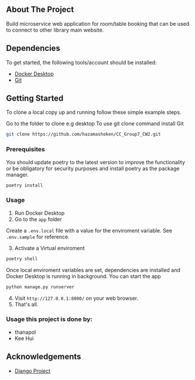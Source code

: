 ## About The Project

Build microservice web application for room/table booking that can be used to connect to other library main website.

## Dependencies

To get started, the following tools/account should be installed:

- [Docker Desktop](https://www.docker.com/products/docker-desktop/)
- [Git](https://git-scm.com/)

## Getting Started

To clone a local copy up and running follow these simple example steps.

Go to the folder to clone e.g desktop
To use git clone command install Git

```sh
git clone https://github.com/hazamashoken/CC_Group7_CW2.git
```

### Prerequisites

You should update poetry to the latest version to improve the functionality or be obligatory for security purposes and install poetry as the package manager.

```sh
poetry install
```

### Usage
1. Run Docker Desktop
2. Go to the `app` folder

Create a `.env.local` file with a value for the enviroment variable. See `.env.sample` for reference.

3. Activate a Virtual enviroment
```sh
poetry shell
```
Once local enviroment variables are set, dependencies are installed and Docker Desktop is running in background. 
You can start the app 

```sh
python manage.py runserver
```
4. Visit `http://127.0.0.1:8000/` on your web browser.
5. That's all.

### Usage this project is done by:
- thanapol
- Kee Hui

## Acknowledgements

- [Django Project](https://www.djangoproject.com/)
